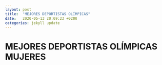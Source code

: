 ```yaml
---
layout: post
title:  "MEJORES DEPORTISTAS OLÍMPICAS"
date:   2020-05-13 20:09:23 +0200
categories: jekyll update
---
```


# MEJORES DEPORTISTAS OLÍMPICAS MUJERES
